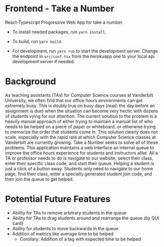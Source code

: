 # Frontend - Take a Number
React-Typescript Progressive Web App for take a number.

- To install needed packages, run `yarn install`.

- To build, run `yarn build`.

- For development, run `yarn run` to start the development server. Change the endpoint in `src/conf.tsx` from the herokuapp one to your local api development server if needed.


# Background

As teaching assistants (TAs) for Computer Science courses at Vanderbilt University, we often find that our office hours
environments can get extremely busy. This is doubly true on busy days (read: the day before an assignment is due) when the 
situation can become very hectic with dozens of students vying for our attention. The current solution to the problem is a 
heavily manual approach of either trying to maintain a manual list of who needs to be helped on a piece of paper or 
whiteboard, or otherwise trying to memorize the order that students come in. This solution clearly does not scale, 
especially with the rapid rate at which Computer Science classes at Vanderbilt are currently growing. Take a Number seeks to 
solve all of these problems. This application maintains a web interface an internal queue to improve the office hours 
experience for students and instructors alike. All a TA or professor needs to do is navigate to our website, select their 
class, enter their specific class code, and start their queue. Helping a student is just a click of a button away. Students 
only need to navigate to our home page, find their class, enter a specially generated student join code, and then join the 
queue to get helped. 


# Potential Future Features

* Ability for TAs to remove arbitrary students in the queue
* Ability for TAs to drag students around and rearrange the queue (by GUI card)
* Ability for students to move backwards in the queue
* Addition of metrics like average time to be helped
	* Corollary: Addition of a tag with expected time to be helped